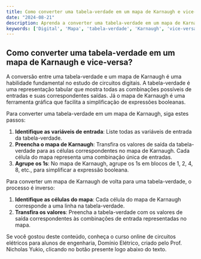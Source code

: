 ```yaml
---
title: Como converter uma tabela-verdade em um mapa de Karnaugh e vice-versa?
date: "2024-08-21"
description: Aprenda a converter uma tabela-verdade em um mapa de Karnaugh e vice-versa, essencial para simplificação de circuitos digitais.
keywords: ['Digital', 'Mapa', 'tabela-verdade', 'Karnaugh', 'vice-versa', 'porta', 'MOS']
---
```


## Como converter uma tabela-verdade em um mapa de Karnaugh e vice-versa?

A conversão entre uma tabela-verdade e um mapa de Karnaugh é uma habilidade fundamental no estudo de circuitos digitais. A tabela-verdade é uma representação tabular que mostra todas as combinações possíveis de entradas e suas correspondentes saídas. Já o mapa de Karnaugh é uma ferramenta gráfica que facilita a simplificação de expressões booleanas.

Para converter uma tabela-verdade em um mapa de Karnaugh, siga estes passos:

1. **Identifique as variáveis de entrada**: Liste todas as variáveis de entrada da tabela-verdade.
2. **Preencha o mapa de Karnaugh**: Transfira os valores de saída da tabela-verdade para as células correspondentes no mapa de Karnaugh. Cada célula do mapa representa uma combinação única de entradas.
3. **Agrupe os 1s**: No mapa de Karnaugh, agrupe os 1s em blocos de 1, 2, 4, 8, etc., para simplificar a expressão booleana.

Para converter um mapa de Karnaugh de volta para uma tabela-verdade, o processo é inverso:

1. **Identifique as células do mapa**: Cada célula do mapa de Karnaugh corresponde a uma linha na tabela-verdade.
2. **Transfira os valores**: Preencha a tabela-verdade com os valores de saída correspondentes às combinações de entrada representadas no mapa.

Se você gostou deste conteúdo, conheça o curso online de circuitos elétricos para alunos de engenharia, Domínio Elétrico, criado pelo Prof. Nicholas Yukio, clicando no botão presente logo abaixo do texto.